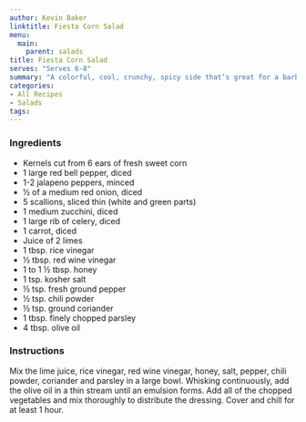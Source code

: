 ```yaml
---
author: Kevin Baker
linktitle: Fiesta Corn Salad
menu:
  main:
    parent: salads
title: Fiesta Corn Salad
serves: "Serves 6-8"
summary: "A colorful, cool, crunchy, spicy side that’s great for a barbecue. Other than some chopping, this is almost effortless and can be made well in advance."
categories:
- All Recipes
- Salads
tags:
---
```

### Ingredients

<div class="ingredient-list">

* Kernels cut from 6 ears of fresh sweet corn  
* 1 large red bell pepper, diced  
* 1-2 jalapeno peppers, minced  
* ½ of a medium red onion, diced  
* 5 scallions, sliced thin (white and green parts)  
* 1 medium zucchini, diced  
* 1 large rib of celery, diced  
* 1 carrot, diced  
* Juice of 2 limes  
* 1 tbsp. rice vinegar  
* ½ tbsp. red wine vinegar  
* 1 to 1 ½ tbsp. honey  
* 1 tsp. kosher salt  
* ½ tsp. fresh ground pepper  
* ½ tsp. chili powder  
* ½ tsp. ground coriander   
* 1 tbsp. finely chopped parsley  
* 4 tbsp. olive oil  

</div>

### Instructions
Mix the lime juice, rice vinegar, red wine vinegar, honey, salt, pepper, chili powder, coriander and parsley in a large bowl.  Whisking continuously, add the olive oil in a thin stream until an emulsion forms.  Add all of the chopped vegetables and mix thoroughly to distribute the dressing.  Cover and chill for at least 1 hour.